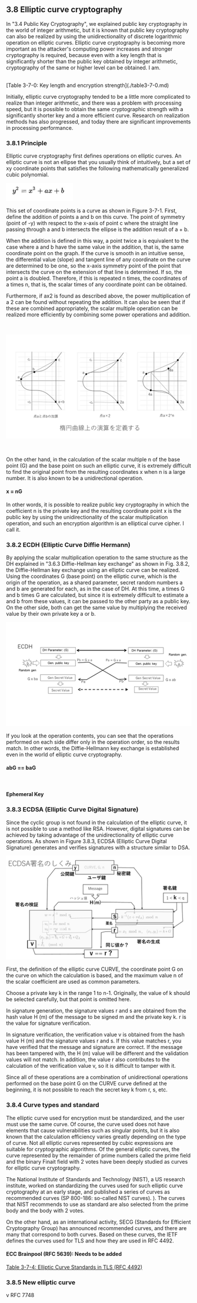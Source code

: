 ## 3.8 Elliptic curve cryptography

In "3.4 Public Key Cryptography", we explained public key cryptography in the world of integer arithmetic, but it is known that public key cryptography can also be realized by using the unidirectionality of discrete logarithmic operation on elliptic curves. Elliptic curve cryptography is becoming more important as the attacker's computing power increases and stronger cryptography is required, because even with a key length that is significantly shorter than the public key obtained by integer arithmetic, cryptography of the same or higher level can be obtained. I am.

<br>
[Table 3-7-0: Key length and encryption strength](./table3-7-0.md)
<br>

Initially, elliptic curve cryptography tended to be a little more complicated to realize than integer arithmetic, and there was a problem with processing speed, but it is possible to obtain the same cryptographic strength with a significantly shorter key and a more efficient curve. Research on realization methods has also progressed, and today there are significant improvements in processing performance.

### 3.8.1 Principle

Elliptic curve cryptography first defines operations on elliptic curves. An elliptic curve is not an ellipse that you usually think of intuitively, but a set of xy coordinate points that satisfies the following mathematically generalized cubic polynomial.

![3-7-0](./fig3-7-0.jpg)
<br>

This set of coordinate points is a curve as shown in Figure 3-7-1. First, define the addition of points a and b on this curve. The point of symmetry (point of -y) with respect to the x-axis of point c where the straight line passing through a and b intersects the ellipse is the addition result of a + b.

When the addition is defined in this way, a point twice a is equivalent to the case where a and b have the same value in the addition, that is, the same coordinate point on the graph. If the curve is smooth in an intuitive sense, the differential value (slope) and tangent line of any coordinate on the curve are determined to be one, so the x-axis symmetry point of the point that intersects the curve on the extension of that line is determined. If so, the point a is doubled. Therefore, if this is repeated n times, the coordinates of a times n, that is, the scalar times of any coordinate point can be obtained.

Furthermore, if ax2 is found as described above, the power multiplication of a 2 can be found without repeating the addition. It can also be seen that if these are combined appropriately, the scalar multiple operation can be realized more efficiently by combining some power operations and addition.




<br>

![3-7-1](./fig3-7-1.jpg)

<br>

On the other hand, in the calculation of the scalar multiple n of the base point (G) and the base point on such an elliptic curve, it is extremely difficult to find the original point from the resulting coordinates x when n is a large number. It is also known to be a unidirectional operation.

#### x = nG

In other words, it is possible to realize public key cryptography in which the coefficient n is the private key and the resulting coordinate point x is the public key by using the unidirectionality of the scalar multiplication operation, and such an encryption algorithm is an elliptical curve cipher. I call it.

### 3.8.2 ECDH (Elliptic Curve Diffie Hermann)

By applying the scalar multiplication operation to the same structure as the DH explained in "3.6.3 Diffie-Hellman key exchange" as shown in Fig. 3.8.2, the Diffie-Hellman key exchange using an elliptic curve can be realized. Using the coordinates G (base point) on the elliptic curve, which is the origin of the operation, as a shared parameter, secret random numbers a and b are generated for each, as in the case of DH. At this time, a times G and b times G are calculated, but since it is extremely difficult to estimate a and b from these values, it can be passed to the other party as a public key. On the other side, both can get the same value by multiplying the received value by their own private key a or b.

![3-7-2](./fig3-7-2.jpg)

If you look at the operation contents, you can see that the operations performed on each side differ only in the operation order, so the results match. In other words, the Diffie-Hellmann key exchange is established even in the world of elliptic curve cryptography.

#### abG == baG
<br>

#### Ephemeral Key


### 3.8.3 ECDSA (Elliptic Curve Digital Signature)

Since the cyclic group is not found in the calculation of the elliptic curve, it is not possible to use a method like RSA. However, digital signatures can be achieved by taking advantage of the unidirectionality of elliptic curve operations. As shown in Figure 3.8.3, ECDSA (Elliptic Curve Digital Signature) generates and verifies signatures with a structure similar to DSA.

![3-7-3](./fig3-7-3.jpg)

First, the definition of the elliptic curve CURVE, the coordinate point G on the curve on which the calculation is based, and the maximum value n of the scalar coefficient are used as common parameters.

Choose a private key k in the range 1 to n-1. Originally, the value of k should be selected carefully, but that point is omitted here.

In signature generation, the signature values ​​r and s are obtained from the hash value H (m) of the message to be signed m and the private key k. r is the value for signature verification.

In signature verification, the verification value v is obtained from the hash value H (m) and the signature values ​​r and s. If this value matches r, you have verified that the message and signature are correct. If the message has been tampered with, the H (m) value will be different and the validation values ​​will not match. In addition, the value r also contributes to the calculation of the verification value v, so it is difficult to tamper with it.

Since all of these operations are a combination of unidirectional operations performed on the base point G on the CURVE curve defined at the beginning, it is not possible to reach the secret key k from r, s, etc.

### 3.8.4 Curve types and standard

The elliptic curve used for encryption must be standardized, and the user must use the same curve. Of course, the curve used does not have elements that cause vulnerabilities such as singular points, but it is also known that the calculation efficiency varies greatly depending on the type of curve. Not all elliptic curves represented by cubic expressions are suitable for cryptographic algorithms. Of the general elliptic curves, the curve represented by the remainder of prime numbers called the prime field and the binary Finait field with 2 votes have been deeply studied as curves for elliptic curve cryptography.

The National Institute of Standards and Technology (NIST), a US research institute, worked on standardizing the curves used for such elliptic curve cryptography at an early stage, and published a series of curves as recommended curves (SP 800-186: so-called NIST curves). ). The curves that NIST recommends to use as standard are also selected from the prime body and the body with 2 votes.

On the other hand, as an international activity, SECG (Standards for Efficient Cryptography Group) has announced recommended curves, and there are many that correspond to both curves. Based on these curves, the IETF defines the curves used for TLS and how they are used in RFC 4492.

#### ECC Brainpool (RFC 5639): Needs to be added

[Table 3-7-4: Elliptic Curve Standards in TLS (RFC 4492)](./table3-7-4.md)


### 3.8.5 New elliptic curve


v
RFC 7748